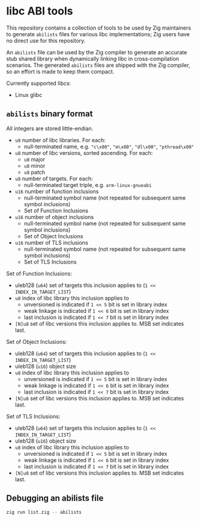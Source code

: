 # libc ABI tools

This repository contains a collection of tools to be used by Zig maintainers to
generate `abilists` files for various libc implementations; Zig users have no
direct use for this repository.

An `abilists` file can be used by the Zig compiler to generate an accurate stub
shared library when dynamically linking libc in cross-compilation scenarios. The
generated `abilists` files are shipped with the Zig compiler, so an effort is
made to keep them compact.

Currently supported libcs:

* Linux glibc

## `abilists` binary format

All integers are stored little-endian.

- `u8` number of libc libraries. For each:
  - null-terminated name, e.g. `"c\x00"`, `"m\x00"`, `"dl\x00"`, `"pthread\x00"`
- `u8` number of libc versions, sorted ascending. For each:
  - `u8` major
  - `u8` minor
  - `u8` patch
- `u8` number of targets. For each:
  - null-terminated target triple, e.g. `arm-linux-gnueabi`
- `u16` number of function inclusions
  - null-terminated symbol name (not repeated for subsequent same symbol inclusions)
  - Set of Function Inclusions
- `u16` number of object inclusions
  - null-terminated symbol name (not repeated for subsequent same symbol inclusions)
  - Set of Object Inclusions
- `u16` number of TLS inclusions
  - null-terminated symbol name (not repeated for subsequent same symbol inclusions)
  - Set of TLS Inclusions

Set of Function Inclusions:
  - uleb128 (`u64`) set of targets this inclusion applies to (`1 << INDEX_IN_TARGET_LIST`)
  - `u8` index of libc library this inclusion applies to
    - unversioned is indicated if `1 << 5` bit is set in library index
    - weak linkage is indicated if `1 << 6` bit is set in library index
    - last inclusion is indicated if `1 << 7` bit is set in library index
  - `[N]u8` set of libc versions this inclusion applies to. MSB set indicates last.

Set of Object Inclusions:
  - uleb128 (`u64`) set of targets this inclusion applies to (`1 << INDEX_IN_TARGET_LIST`)
  - uleb128 (`u16`) object size
  - `u8` index of libc library this inclusion applies to
    - unversioned is indicated if `1 << 5` bit is set in library index
    - weak linkage is indicated if `1 << 6` bit is set in library index
    - last inclusion is indicated if `1 << 7` bit is set in library index
  - `[N]u8` set of libc versions this inclusion applies to. MSB set indicates last.

Set of TLS Inclusions:
  - uleb128 (`u64`) set of targets this inclusion applies to (`1 << INDEX_IN_TARGET_LIST`)
  - uleb128 (`u16`) object size
  - `u8` index of libc library this inclusion applies to
    - unversioned is indicated if `1 << 5` bit is set in library index
    - weak linkage is indicated if `1 << 6` bit is set in library index
    - last inclusion is indicated if `1 << 7` bit is set in library index
  - `[N]u8` set of libc versions this inclusion applies to. MSB set indicates last.

## Debugging an abilists file

```sh
zig run list.zig -- abilists
```
